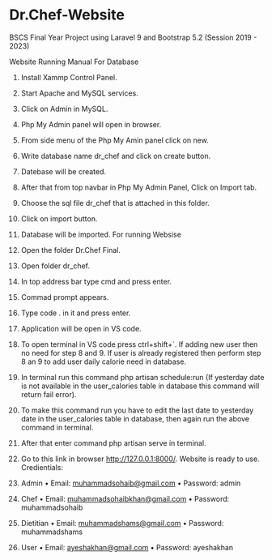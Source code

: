 # Dr.Chef-Website
BSCS Final Year Project using Laravel 9 and Bootstrap 5.2 (Session 2019 - 2023)

Website Running Manual
For Database
1.	Install Xammp Control Panel.
2.	Start Apache and MySQL services.
3.	Click on Admin in MySQL.
4.	Php My Admin panel will open in browser. 
5.	From side menu of the Php My Amin panel click on new.
6.	Write database name dr_chef  and click on create button.
7.	Datebase will be created.
8.	After that from top navbar in Php My Admin Panel, Click on Import tab.
9.	Choose the sql file dr_chef that is attached in this folder.
10.	Click on import button.
11.	Database will be imported.
For running Websise
1.	Open the folder Dr.Chef Final.
2.	Open folder dr_chef.
3.	In top address bar type cmd and press enter.
4.	Commad prompt appears.
5.	Type code . in it and press enter.
6.	Application will be open in VS code.
7.	To open terminal in VS code press ctrl+shift+`.
If adding new user then no need for step 8 and 9. If user is already registered then perform  step 8 an 9 to add user daily calorie need in database.
8.	In terminal run this command php artisan schedule:run (If yesterday date is not available in the user_calories table in database this command will return fail error).
9.	To make this command run you have to edit the last date to yesterday date in the user_calories table in database, then again run the above command in terminal.
10.	After that enter command php artisan serve in terminal.
11.	Go to this link in browser http://127.0.0.1:8000/.
Website is ready to use.
Credientials:
1.	Admin
•	Email: muhammadsohaib@gmail.com
•	Password: admin
2.	Chef
•	Email: muhammadsohaibkhan@gmail.com
•	Password: muhammadsohaib

3.	Dietitian
•	Email: muhammadshams@gmail.com
•	Password: muhammadshams
4.	User
•	Email: ayeshakhan@gmail.com
•	Password: ayeshakhan
